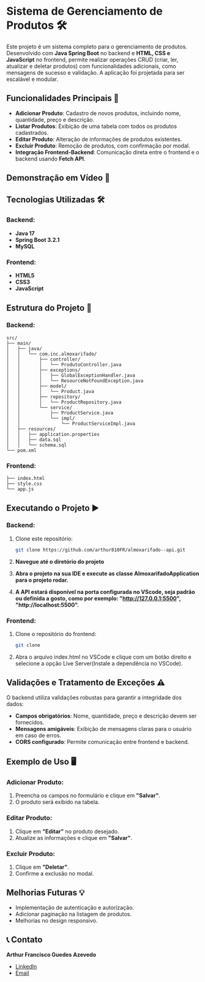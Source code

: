 # Sistema de Gerenciamento de Produtos 🛠️

Este projeto é um sistema completo para o gerenciamento de produtos. Desenvolvido com **Java Spring Boot** no backend e **HTML, CSS e JavaScript** no frontend, permite realizar operações CRUD (criar, ler, atualizar e deletar produtos) com funcionalidades adicionais, como mensagens de sucesso e validação. A aplicação foi projetada para ser escalável e modular.

## Funcionalidades Principais 🚀

- **Adicionar Produto**: Cadastro de novos produtos, incluindo nome, quantidade, preço e descrição.
- **Listar Produtos**: Exibição de uma tabela com todos os produtos cadastrados.
- **Editar Produto**: Alteração de informações de produtos existentes.
- **Excluir Produto**: Remoção de produtos, com confirmação por modal.
- **Integração Frontend-Backend**: Comunicação direta entre o frontend e o backend usando **Fetch API**.

## Demonstração em Vídeo 🎥



## Tecnologias Utilizadas 🛠️

### Backend:
- **Java 17**
- **Spring Boot 3.2.1**
- **MySQL**

### Frontend:
- **HTML5**
- **CSS3**
- **JavaScript**

## Estrutura do Projeto 📁
### Backend:
```plaintext
src/
├── main/
│   ├── java/
│   │   └── com.inc.almoxarifado/
│   │       ├── controller/
│   │       │   └── ProdutoController.java
│   │       ├── exceptions/
│   │       │   ├── GlobalExceptionHandler.java
│   │       │   └── ResourceNotFoundException.java
│   │       ├── model/
│   │       │   └── Product.java
│   │       ├── repository/
│   │       │   └── ProductRepository.java
│   │       └── service/
│   │           ├── ProductService.java
│   │           └── impl/
│   │               └── ProductServiceImpl.java
│   ├── resources/
│   │   ├── application.properties
│   │   ├── data.sql
│   │   └── schema.sql
└── pom.xml
```
### Frontend:
```plaintext
├── index.html
├── style.css
└── app.js
```
## Executando o Projeto ▶️

### Backend:
1. Clone este repositório:
   ```bash
   git clone https://github.com/arthur810FR/almoxarifado--api.git
   ```
2. **Navegue até o diretório do projeto**

3. **Abra o projeto na sua IDE e execute as classe AlmoxarifadoApplication para o projeto rodar.**

4. **A API estará disponível na porta configurada no VScode, seja padrão ou definida a gosto, como por exemplo: "http://127.0.0.1:5500", "http://localhost:5500".**

### Frontend:

1. Clone o repositório do frontend:
   ```bash
   git clone
   ```
2. Abra o arquivo index.html no VSCode e clique com um botão direito e selecione a opção Live Server(Instale a dependência no VSCode).

## Validações e Tratamento de Exceções ⚠️

O backend utiliza validações robustas para garantir a integridade dos dados:

- **Campos obrigatórios**: Nome, quantidade, preço e descrição devem ser fornecidos.
- **Mensagens amigáveis**: Exibição de mensagens claras para o usuário em caso de erros.
- **CORS configurado**: Permite comunicação entre frontend e backend.

## Exemplo de Uso 🖥️

### Adicionar Produto:
1. Preencha os campos no formulário e clique em **"Salvar"**.
2. O produto será exibido na tabela.

### Editar Produto:
1. Clique em **"Editar"** no produto desejado.
2. Atualize as informações e clique em **"Salvar"**.

### Excluir Produto:
1. Clique em **"Deletar"**.
2. Confirme a exclusão no modal.

## Melhorias Futuras 💡

- Implementação de autenticação e autorização.
- Adicionar paginação na listagem de produtos.
- Melhorias no design responsivo.

## 📞 Contato
**Arthur Francisco Guedes Azevedo**

- [LinkedIn](https://www.linkedin.com/in/arthur-azevedo-desenvolvedor/)
- [Email](mailto:arthurfranciscoazevedo@gmail.com)
